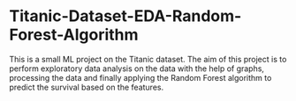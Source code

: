 # Titanic-Dataset-EDA-Random-Forest-Algorithm
This is a small ML project on the Titanic dataset. The aim of this project is to perform exploratory data analysis on the data with the help of graphs, processing the data and finally applying the Random Forest algorithm to predict the survival based on the features.
